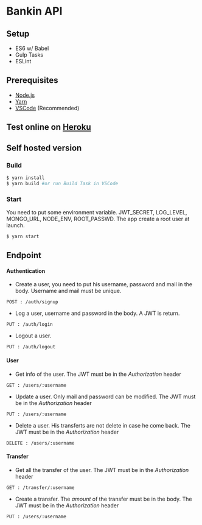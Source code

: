 # Bankin API

## Setup
- ES6 w/ Babel
- Gulp Tasks
- ESLint

## Prerequisites
- [Node.js](https://nodejs.org/)
- [Yarn](https://yarnpkg.com/en/docs/install)
- [VSCode](https://code.visualstudio.com) (Recommended)

## Test online on [Heroku](https://bankin-ingesup.herokuapp.com)

## Self hosted version
### Build
```bash
$ yarn install
$ yarn build #or run Build Task in VSCode
```

### Start
You need to put some environment variable.
JWT_SECRET, LOG_LEVEL, MONGO_URL, NODE_ENV, ROOT_PASSWD.
The app create a root user at launch.
```bash
$ yarn start
```

## Endpoint

#### Authentication 
* Create a user, you need to put his username, password and mail in the body. Username and mail must be unique.
```
POST : /auth/signup
```

* Log a user, username and password in the body. A JWT is return.
```
PUT : /auth/login
```

* Logout a user.
```
PUT : /auth/logout
```

#### User
* Get info of the user. The JWT must be in the *Authorization* header
```
GET : /users/:username
```

* Update a user. Only mail and password can be modified. The JWT must be in the *Authorization* header
```
PUT : /users/:username
```

* Delete a user. His transferts are not delete in case he come back. The JWT must be in the *Authorization* header
```
DELETE : /users/:username
```

#### Transfer
* Get all the transfer of the user. The JWT must be in the *Authorization* header
```
GET : /transfer/:username
```

* Create a transfer. The *amount* of the transfer must be in the body. The JWT must be in the *Authorization* header
```
PUT : /users/:username
```


